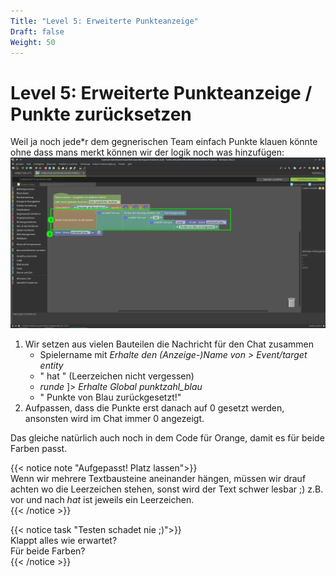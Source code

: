 ```yaml
---
Title: "Level 5: Erweiterte Punkteanzeige"
Draft: false
Weight: 50
---
```



# Level 5: Erweiterte Punkteanzeige / Punkte zurücksetzen

Weil ja noch jede\*r dem gegnerischen Team einfach Punkte klauen könnte ohne dass mans merkt können wir der logik noch was hinzufügen:  
![erweiterung](code-erweitern.png)

1. Wir setzen aus vielen Bauteilen die Nachricht für den Chat zusammen  
    - Spielername mit *Erhalte den (Anzeige-)Name von > Event/target entity*
    - " hat " (Leerzeichen nicht vergessen)
    - *runde* ]> *Erhalte Global punktzahl_blau*
    - " Punkte von Blau zurückgesetzt!"
2. Aufpassen, dass die Punkte erst danach auf 0 gesetzt werden, ansonsten wird im Chat immer 0 angezeigt.

Das gleiche natürlich auch noch in dem Code für Orange, damit es für beide Farben passt.

{{< notice note "Aufgepasst! Platz lassen">}}  
Wenn wir mehrere Textbausteine aneinander hängen, müssen wir drauf achten wo die Leerzeichen stehen, sonst wird der Text schwer lesbar ;)
z.B. vor und nach *hat* ist jeweils ein Leerzeichen.  
{{< /notice >}}

{{< notice task "Testen schadet nie ;)">}}  
Klappt alles wie erwartet?  
Für beide Farben?  
{{< /notice >}}
